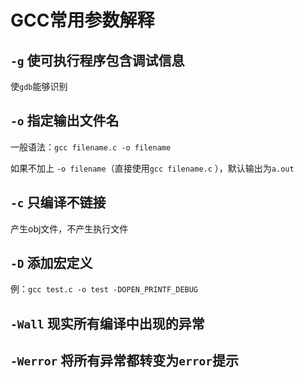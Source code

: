 # GCC常用参数解释

## `-g` 使可执行程序包含调试信息

使`gdb`能够识别

## `-o` 指定输出文件名

一般语法：`gcc filename.c -o filename`

如果不加上 `-o filename`（直接使用`gcc filename.c` ），默认输出为`a.out`

## `-c` 只编译不链接

产生obj文件，不产生执行文件

## `-D` 添加宏定义

例：`gcc test.c -o test -DOPEN_PRINTF_DEBUG`

## `-Wall` 现实所有编译中出现的异常

## `-Werror` 将所有异常都转变为`error`提示
